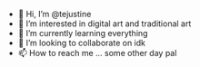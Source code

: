 - 👋 Hi, I’m @tejustine
- 👀 I’m interested in digital art and traditional art
- 🌱 I’m currently learning everything
- 💞️ I’m looking to collaborate on idk
- 📫 How to reach me ... some other day pal

<!---
tejustine/tejustine is a ✨ special ✨ repository because its `README.md` (this file) appears on your GitHub profile.
You can click the Preview link to take a look at your changes.
--->
